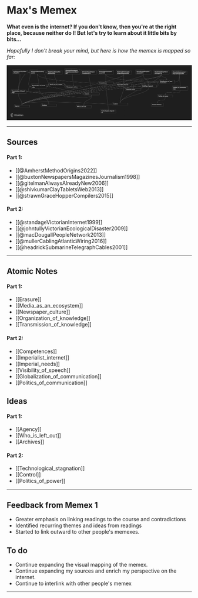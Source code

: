 # Max's Memex

**What even is the internet? If you don't know, then you're at the right place, because neither do I! But let's try to learn about it little bits by bits...**

*Hopefully I don't break your mind, but here is how the memex is mapped so far:*

![Map of Memex](mapofmemex2.jpg)

---
## Sources

#### Part 1:

- [[@AmherstMethodOrigins2022]]
- [[@buxtonNewspapersMagazinesJournalism1998]]
- [[@gitelmanAlwaysAlreadyNew2006]]
- [[@shivkumarClayTabletsWeb2013]]
- [[@strawnGraceHopperCompilers2015]]

#### Part 2:

- [[@standageVictorianInternet1999]]
- [[@johntullyVictorianEcologicalDisaster2009]]
- [[@macDougallPeopleNetwork2013]]
- [[@mullerCablingAtlanticWiring2016]]
- [[@headrickSubmarineTelegraphCables2001]]

---
## Atomic Notes

#### Part 1:

- [[Erasure]]
- [[Media_as_an_ecosystem]]
- [[Newspaper_culture]]
- [[Organization_of_knowledge]]
- [[Transmission_of_knowledge]]

#### Part 2:

- [[Competences]]
- [[Imperialist_internet]]
- [[Imperial_needs]]
- [[Visibility_of_speech]]
- [[Globalization_of_communication]]
- [[Politics_of_communication]]

## Ideas

#### Part 1:

- [[Agency]]
- [[Who_is_left_out]]
- [[Archives]]

#### Part 2:

- [[Technological_stagnation]]
- [[Control]]
- [[Politics_of_power]]

---
## Feedback from Memex 1

- Greater emphasis on linking readings to the course and contradictions
- Identified recurring themes and ideas from readings
- Started to link outward to other people's memexes. 

## To do 

- Continue expanding the visual mapping of the memex.
- Continue expanding my sources and enrich my perspective on the internet.
- Continue to interlink with other people's memex

---